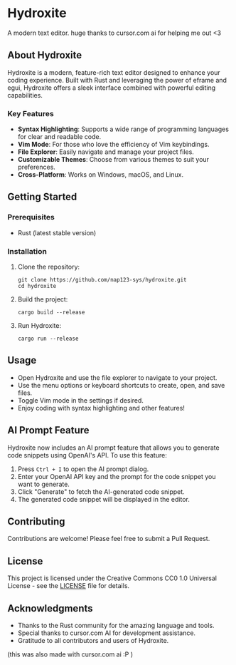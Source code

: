 # Hydroxite
A modern text editor.
huge thanks to cursor.com ai for helping me out <3

## About Hydroxite

Hydroxite is a modern, feature-rich text editor designed to enhance your coding experience. Built with Rust and leveraging the power of eframe and egui, Hydroxite offers a sleek interface combined with powerful editing capabilities.

### Key Features

- **Syntax Highlighting**: Supports a wide range of programming languages for clear and readable code.
- **Vim Mode**: For those who love the efficiency of Vim keybindings.
- **File Explorer**: Easily navigate and manage your project files.
- **Customizable Themes**: Choose from various themes to suit your preferences.
- **Cross-Platform**: Works on Windows, macOS, and Linux.

## Getting Started

### Prerequisites

- Rust (latest stable version)

### Installation

1. Clone the repository:
   ```
   git clone https://github.com/nap123-sys/hydroxite.git
   cd hydroxite
   ```

2. Build the project:
   ```
   cargo build --release
   ```

3. Run Hydroxite:
   ```
   cargo run --release
   ```

## Usage

- Open Hydroxite and use the file explorer to navigate to your project.
- Use the menu options or keyboard shortcuts to create, open, and save files.
- Toggle Vim mode in the settings if desired.
- Enjoy coding with syntax highlighting and other features!

## AI Prompt Feature

Hydroxite now includes an AI prompt feature that allows you to generate code snippets using OpenAI's API. To use this feature:

1. Press `Ctrl + I` to open the AI prompt dialog.
2. Enter your OpenAI API key and the prompt for the code snippet you want to generate.
3. Click "Generate" to fetch the AI-generated code snippet.
4. The generated code snippet will be displayed in the editor.

## Contributing

Contributions are welcome! Please feel free to submit a Pull Request.

## License

This project is licensed under the Creative Commons CC0 1.0 Universal License - see the [LICENSE](LICENSE) file for details.

## Acknowledgments

- Thanks to the Rust community for the amazing language and tools.
- Special thanks to cursor.com AI for development assistance.
- Gratitude to all contributors and users of Hydroxite.

(this was also made with cursor.com ai :P )

